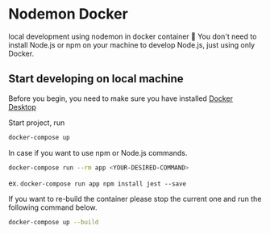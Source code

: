 # Nodemon Docker
local development using nodemon in docker container 🐳
You don't need to install Node.js or npm on your machine to develop Node.js, just using only Docker.

## Start developing on local machine
Before you begin, you need to make sure you have installed [Docker Desktop](https://www.docker.com/products/docker-desktop)

Start project, run

```bash
docker-compose up
```

In case if you want to use npm or Node.js commands.

```bash
docker-compose run --rm app <YOUR-DESIRED-COMMAND>
```
ex. `docker-compose run app npm install jest --save`

If you want to re-build the container please stop the current one and run the following command below.
```bash
docker-compose up --build
```
